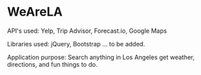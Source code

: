 # WeAreLA

API's used: Yelp, Trip Advisor, Forecast.io, Google Maps

Libraries used: jQuery, Bootstrap ... to be added.

Application purpose: Search anything in Los Angeles get weather, directions, and fun things to do.


